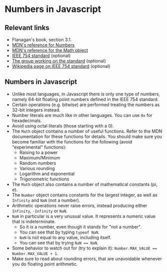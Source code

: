 # Numbers in Javascript

## Relevant links

- Flanagan's book, section 3.1.
- [MDN's reference for Numbers](https://developer.mozilla.org/en-US/docs/Web/JavaScript/Reference/Global_Objects/Number)
- [MDN's reference for the Math object](https://developer.mozilla.org/en-US/docs/Web/JavaScript/Reference/Global_Objects/Math)
- [IEEE 754 standard](http://ieeexplore.ieee.org/xpl/mostRecentIssue.jsp?punumber=4610933) (optional)
- [The group working on the standard](http://grouper.ieee.org/groups/754/)  (optional)
- [Wikipedia page on IEEE 754 standard](http://en.wikipedia.org/wiki/IEEE_floating_point)  (optional)

## Numbers in Javascript

- Unlike most languages, in Javascript there is only one type of numbers, namely 64-bit floating point numbers defined in the IEEE 754 standard.
- Certain operations (e.g. bitwise) are performed treating the numbers as 32-bit integers instead.
- Number literals are much like in other languages. You can use `0x` for hexadecimals.
- Avoid using octal literals (those starting with a 0).
- The `Math` object contains a number of useful functions. Refer to the MDN documentation for these functions for details. You should make sure you become familiar with the functions for the following (avoid "experimental" functions):
    - Raising to a power
    - Maximum/Minimum
    - Random numbers
    - Various rounding
    - Logarithm and exponential
    - Trigonometric functions
- The `Math` object also contains a number of mathematical constants (pi, e).
- The `Number` object contains constants for the largest integer, as well as `Infinity` and `NaN` (not a number).
- Arithmetic operations never raise errors, instead producing either `Infinity`, `-Infinity` or `NaN`.
- `NaN` in particular is a very unusual value. It represents a numeric value that is indeterminate.
    - So it *is* a number, even though it stands for "not a number".
    - You can see that by typing `typeof NaN`.
    - `NaN` is not equal to any value, including itself.
    - You can see that by trying `NaN == NaN`.
- Some behavior to watch out for (try to explain it): `Number.MAX_VALUE == Number.MAX_VALUE + 1`.
- Make sure to read about rounding errors, that are unavoidable whenever you do floating point arithmetic.
